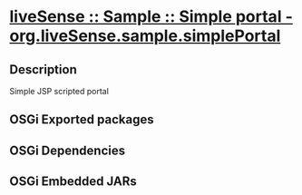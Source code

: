 # [liveSense :: Sample :: Simple portal - org.liveSense.sample.simplePortal](http://github.com/liveSense/org.liveSense.sample.simplePortal)

## Description
Simple JSP scripted portal

## OSGi Exported packages

## OSGi Dependencies

## OSGi Embedded JARs
